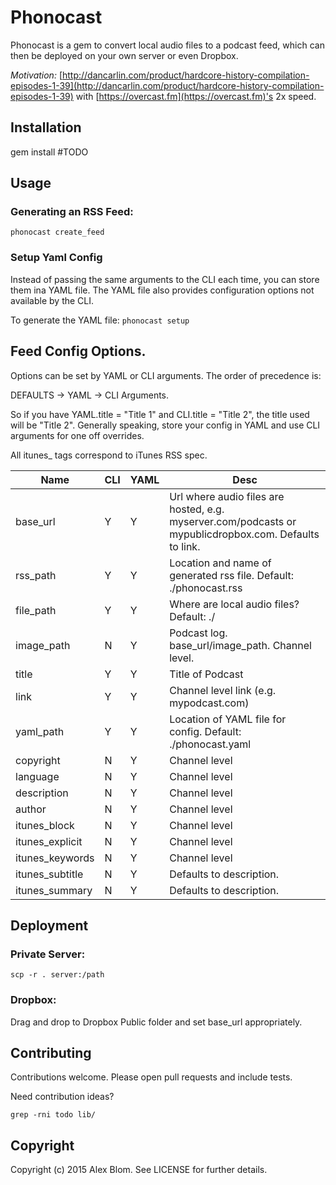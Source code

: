 # Phonocast

Phonocast is a gem to convert local audio files to a podcast feed, which
can then be deployed on your own server or even Dropbox.

*Motivation:*
[http://dancarlin.com/product/hardcore-history-compilation-episodes-1-39](http://dancarlin.com/product/hardcore-history-compilation-episodes-1-39) with [https://overcast.fm](https://overcast.fm)'s 2x speed.

## Installation

gem install #TODO

## Usage

### Generating an RSS Feed:

``
phonocast create_feed
``

### Setup Yaml Config

Instead of passing the same arguments to the CLI each time, you can
store them ina  YAML file. The YAML file also provides configuration
options not available by the CLI.

To generate the YAML file:
``
phonocast setup
``

## Feed Config Options.

Options can be set by YAML or CLI arguments. The order of
precedence is:

DEFAULTS -> YAML -> CLI Arguments.

So if you have YAML.title = "Title 1" and CLI.title = "Title 2", the
title used will be "Title 2". Generally speaking, store your config in YAML and use CLI arguments for
one off overrides.

All itunes\_ tags correspond to iTunes RSS spec.

| Name            | CLI | YAML |  Desc            |
| -------------   | --- | ---- | ---------------- |
| base_url        | Y   | Y    | Url where audio files are hosted, e.g. myserver.com/podcasts or mypublicdropbox.com. Defaults to link. |
| rss_path        | Y   | Y    | Location and name of generated rss file. Default: ./phonocast.rss |
| file_path       | Y   | Y    | Where are local audio files? Default: ./ |
| image_path      | N   | Y    | Podcast log. base_url/image_path. Channel level. |
| title           | Y   | Y    | Title of Podcast |
| link            | Y   | Y    | Channel level link (e.g. mypodcast.com) |
| yaml_path       | Y   | Y    | Location of YAML file for config. Default: ./phonocast.yaml |
| copyright       | N   | Y    | Channel level |
| language        | N   | Y    | Channel level |
| description     | N   | Y    | Channel level |
| author          | N   | Y    | Channel level |
| itunes_block    | N   | Y    | Channel level |
| itunes_explicit | N   | Y    | Channel level |
| itunes_keywords | N   | Y    | Channel level |
| itunes_subtitle | N   | Y    | Defaults to description. |
| itunes_summary  | N   | Y    | Defaults to description. |

## Deployment

### Private Server:
``
scp -r . server:/path
``

### Dropbox:
Drag and drop to Dropbox Public folder and set base_url appropriately.

## Contributing

Contributions welcome. Please open pull requests and include tests.

Need contribution ideas?

``
grep -rni todo lib/
``

## Copyright

Copyright (c) 2015 Alex Blom. See LICENSE for further details.
